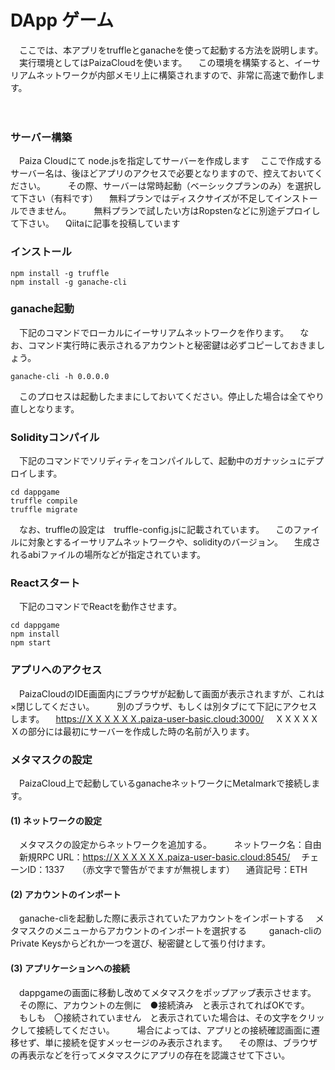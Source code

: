 # DApp ゲーム
　ここでは、本アプリをtruffleとganacheを使って起動する方法を説明します。
　実行環境としてはPaizaCloudを使います。
　この環境を構築すると、イーサリアムネットワークが内部メモリ上に構築されますので、非常に高速で動作します。

　
### サーバー構築
　Paiza Cloudにて node.jsを指定してサーバーを作成します
　ここで作成するサーバー名は、後ほどアプリのアクセスで必要となりますので、控えておいてください。
　
　その際、サーバーは常時起動（ベーシックプランのみ）を選択して下さい（有料です）
　無料プランではディスクサイズが不足してインストールできません。
　
　無料プランで試したい方はRopstenなどに別途デプロイして下さい。
　Qiitaに記事を投稿しています
　
### インストール

```
npm install -g truffle
npm install -g ganache-cli
```

### ganache起動
　下記のコマンドでローカルにイーサリアムネットワークを作ります。
　なお、コマンド実行時に表示されるアカウントと秘密鍵は必ずコピーしておきましょう。

```
ganache-cli -h 0.0.0.0
```

　このプロセスは起動したままにしておいてください。停止した場合は全てやり直しとなります。
　
　
### Solidityコンパイル
　下記のコマンドでソリディティをコンパイルして、起動中のガナッシュにデプロイします。
　
```
cd dappgame
truffle compile
truffle migrate
```

　なお、truffleの設定は　truffle-config.jsに記載されています。
　このファイルに対象とするイーサリアムネットワークや、solidityのバージョン。
　生成されるabiファイルの場所などが指定されています。
　

### Reactスタート
　下記のコマンドでReactを動作させます。

```
cd dappgame
npm install
npm start
```

### アプリへのアクセス
　PaizaCloudのIDE画面内にブラウザが起動して画面が表示されますが、これは×閉じしてください。
　
　別のブラウザ、もしくは別タブにて下記にアクセスします。
　https://ＸＸＸＸＸＸ.paiza-user-basic.cloud:3000/
　ＸＸＸＸＸＸの部分には最初にサーバーを作成した時の名前が入ります。

### メタマスクの設定
　PaizaCloud上で起動しているganacheネットワークにMetalmarkで接続します。
　
#### (1) ネットワークの設定
　メタマスクの設定からネットワークを追加する。
　
　ネットワーク名：自由
　新規RPC URL：https://ＸＸＸＸＸＸ.paiza-user-basic.cloud:8545/
　チェーンID：1337　　（赤文字で警告がでますが無視します）
　通貨記号：ETH
　
#### (2) アカウントのインポート
　ganache-cliを起動した際に表示されていたアカウントをインポートする
　メタマスクのメニューからアカウントのインポートを選択する
　
　ganach-cliのPrivate Keysからどれか一つを選び、秘密鍵として張り付けます。
　
#### (3) アプリケーションへの接続
　dappgameの画面に移動し改めてメタマスクをポップアップ表示させます。
　その際に、アカウントの左側に　●接続済み　と表示されてればOKです。
　もしも　〇接続されていません　と表示されていた場合は、その文字をクリックして接続してください。
　
　場合によっては、アプリとの接続確認画面に遷移せず、単に接続を促すメッセージのみ表示されます。
　その際は、ブラウザの再表示などを行ってメタマスクにアプリの存在を認識させて下さい。
　

